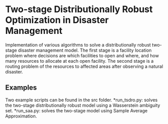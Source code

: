  # Two-stage Distributionally Robust Optimization in Disaster Management
 
 Implementation of various algorithms to solve a distributionally robust two-stage disaster management model. The first stage is a facility location problem where decisions are which facilities to open and where, and how many resources to allocate at each open facility. The second stage is a routing problem of the resources to affected areas after observing a natural disaster. 
 
 ## Examples
 Two example scripts can be found in the src folder.
  *run_tsdro.py: solves the two-stage distributionally robust model using a Wasserstein ambiguity set.
  *run_saa.py: solves the two-stage model using Sample Average Approximation.
  
